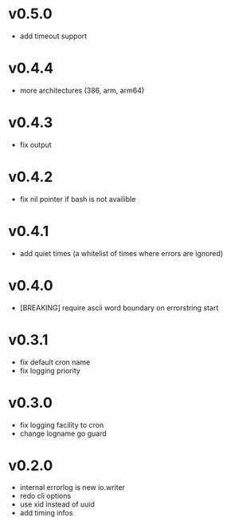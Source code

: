 # v0.5.0

* add timeout support

# v0.4.4

* more architectures (386, arm, arm64)

# v0.4.3

* fix output

# v0.4.2

* fix nil pointer if bash is not availible

# v0.4.1

* add quiet times (a whitelist of times where errors are ignored)

# v0.4.0

* [BREAKING] require ascii word boundary on errorstring start

# v0.3.1

* fix default cron name
* fix logging priority

# v0.3.0

* fix logging facility to cron
* change logname go guard

# v0.2.0

* internal errorlog is new io.writer
* redo cli options
* use xid instead of uuid
* add timing infos

